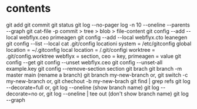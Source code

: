 # contents
git add
git commit
git status
git log --no-pager log -n 10 --oneline --parents --graph
git cat-file -p <hash>
    commit > tree > blob > file-content
git config --add --local webflyx.ceo primeagen
git config --add --local webflyx.cto leanegen
git config --list --local
cat .git/config
locationi
system = /etc/gitconfig
global location = ~/.gitconfig
local location = /.git/configi
worktree = .git/config.worktree
webflyx = section, ceo = key, primeagen = value
git config --get <key>
git config --unset webflyx.ceo
git config --unset-all example.key
git config --remove-section section
git brach
git branch -m master main (rename a branch)
git branch my-new-branch or, git switch -c my-new-branch or, git chechout -b my-new-brach
git find | grep refs
git log --decorate=full or, git log --oneline (show branch name)
git log --decorate=no or, git log --oneline | tee out (don't show branch name)
git log --graph


